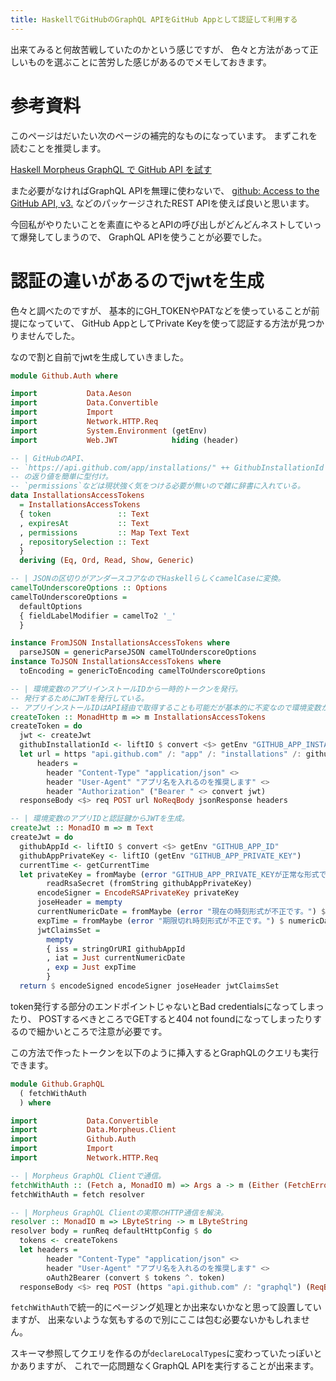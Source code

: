 ```yaml
---
title: HaskellでGitHubのGraphQL APIをGitHub Appとして認証して利用する
---
```


出来てみると何故苦戦していたのかという感じですが、
色々と方法があって正しいものを選ぶことに苦労した感じがあるのでメモしておきます。

# 参考資料

このページはだいたい次のページの補完的なものになっています。
まずこれを読むことを推奨します。

[Haskell Morpheus GraphQL で GitHub API を試す](https://matsubara0507.github.io/posts/2021-12-09-use-morpheus-graphql-for-github.html)

また必要がなければGraphQL APIを無理に使わないで、
[github: Access to the GitHub API, v3.](https://hackage.haskell.org/package/github)
などのパッケージされたREST APIを使えば良いと思います。

今回私がやりたいことを素直にやるとAPIの呼び出しがどんどんネストしていって爆発してしまうので、
GraphQL APIを使うことが必要でした。

# 認証の違いがあるのでjwtを生成

色々と調べたのですが、
基本的にGH_TOKENやPATなどを使っていることが前提になっていて、
GitHub AppとしてPrivate Keyを使って認証する方法が見つかりませんでした。

なので割と自前でjwtを生成していきました。

~~~hs
module Github.Auth where

import           Data.Aeson
import           Data.Convertible
import           Import
import           Network.HTTP.Req
import           System.Environment (getEnv)
import           Web.JWT            hiding (header)

-- | GitHubのAPI、
-- `https://api.github.com/app/installations/" ++ GithubInstallationId ++ "/access_tokens`
-- の返り値を簡単に型付け。
-- `permissions`などは現状強く気をつける必要が無いので雑に辞書に入れている。
data InstallationsAccessTokens
  = InstallationsAccessTokens
  { token               :: Text
  , expiresAt           :: Text
  , permissions         :: Map Text Text
  , repositorySelection :: Text
  }
  deriving (Eq, Ord, Read, Show, Generic)

-- | JSONの区切りがアンダースコアなのでHaskellらしくcamelCaseに変換。
camelToUnderscoreOptions :: Options
camelToUnderscoreOptions =
  defaultOptions
  { fieldLabelModifier = camelTo2 '_'
  }

instance FromJSON InstallationsAccessTokens where
  parseJSON = genericParseJSON camelToUnderscoreOptions
instance ToJSON InstallationsAccessTokens where
  toEncoding = genericToEncoding camelToUnderscoreOptions

-- | 環境変数のアプリインストールIDから一時的トークンを発行。
-- 発行するためにJWTを発行している。
-- アプリインストールIDはAPI経由で取得することも可能だが基本的に不変なので環境変数から取っている。
createToken :: MonadHttp m => m InstallationsAccessTokens
createToken = do
  jwt <- createJwt
  githubInstallationId <- liftIO $ convert <$> getEnv "GITHUB_APP_INSTALLATION_ID"
  let url = https "api.github.com" /: "app" /: "installations" /: githubInstallationId /: "access_tokens"
      headers =
        header "Content-Type" "application/json" <>
        header "User-Agent" "アプリ名を入れるのを推奨します" <>
        header "Authorization" ("Bearer " <> convert jwt)
  responseBody <$> req POST url NoReqBody jsonResponse headers

-- | 環境変数のアプリIDと認証鍵からJWTを生成。
createJwt :: MonadIO m => m Text
createJwt = do
  githubAppId <- liftIO $ convert <$> getEnv "GITHUB_APP_ID"
  githubAppPrivateKey <- liftIO (getEnv "GITHUB_APP_PRIVATE_KEY")
  currentTime <- getCurrentTime
  let privateKey = fromMaybe (error "GITHUB_APP_PRIVATE_KEYが正常な形式ではありません。") $
        readRsaSecret (fromString githubAppPrivateKey)
      encodeSigner = EncodeRSAPrivateKey privateKey
      joseHeader = mempty
      currentNumericDate = fromMaybe (error "現在の時刻形式が不正です。") $ numericDate $ convert currentTime
      expTime = fromMaybe (error "期限切れ時刻形式が不正です。") $ numericDate $ convert currentTime + 600
      jwtClaimsSet =
        mempty
        { iss = stringOrURI githubAppId
        , iat = Just currentNumericDate
        , exp = Just expTime
        }
  return $ encodeSigned encodeSigner joseHeader jwtClaimsSet
~~~

token発行する部分のエンドポイントじゃないとBad credentialsになってしまったり、
POSTするべきところでGETすると404 not foundになってしまったりするので細かいところで注意が必要です。

この方法で作ったトークンを以下のように挿入するとGraphQLのクエリも実行できます。

~~~hs
module Github.GraphQL
  ( fetchWithAuth
  ) where

import           Data.Convertible
import           Data.Morpheus.Client
import           Github.Auth
import           Import
import           Network.HTTP.Req

-- | Morpheus GraphQL Clientで通信。
fetchWithAuth :: (Fetch a, MonadIO m) => Args a -> m (Either (FetchError a) a)
fetchWithAuth = fetch resolver

-- | Morpheus GraphQL Clientの実際のHTTP通信を解決。
resolver :: MonadIO m => LByteString -> m LByteString
resolver body = runReq defaultHttpConfig $ do
  tokens <- createTokens
  let headers =
        header "Content-Type" "application/json" <>
        header "User-Agent" "アプリ名を入れるのを推奨します" <>
        oAuth2Bearer (convert $ tokens ^. token)
  responseBody <$> req POST (https "api.github.com" /: "graphql") (ReqBodyLbs body) lbsResponse headers
~~~

`fetchWithAuth`で統一的にページング処理とか出来ないかなと思って設置していますが、
出来ないような気もするので別にここは包む必要ないかもしれません。

スキーマ参照してクエリを作るのが`declareLocalTypes`に変わっていたっぽいとかありますが、
これで一応問題なくGraphQL APIを実行することが出来ます。
